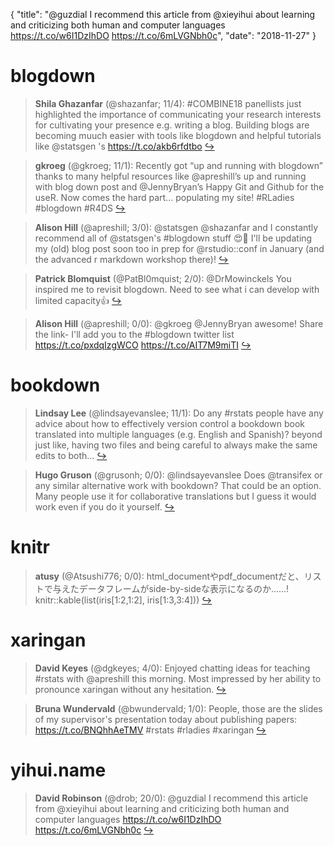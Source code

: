 {
  "title": "@guzdial I recommend this article from @xieyihui about learning and criticizing both human and computer languages https://t.co/w6I1DzIhDO https://t.co/6mLVGNbh0c",
  "date": "2018-11-27"
}

# blogdown

> **Shila Ghazanfar** (@shazanfar; 11/4): #COMBINE18 panellists just highlighted the importance of communicating your research interests for cultivating your presence e.g. writing a blog. Building blogs are becoming muuch easier with tools like blogdown and helpful tutorials like @statsgen 's https://t.co/akb6rfdtbo  [&#8618;](https://twitter.com/xieyihui/status/1066924387528392704)

<!-- -->


> **gkroeg** (@gkroeg; 11/1): Recently got “up and running with blogdown” thanks to many helpful resources like @apreshill’s up and running with blog down post and @JennyBryan’s Happy Git and Github for the useR. Now comes the hard part... populating my site! #RLadies #blogdown #R4DS  [&#8618;](https://twitter.com/xieyihui/status/1067064064344494083)

<!-- -->


> **Alison Hill** (@apreshill; 3/0): @statsgen @shazanfar and I constantly recommend all of @statsgen's #blogdown stuff 😍🥰 I'll be updating my (old) blog post soon too in prep for @rstudio::conf in January (and the advanced r markdown workshop there)!  [&#8618;](https://twitter.com/xieyihui/status/1067071221274042369)

<!-- -->


> **Patrick Blomquist** (@PatBl0mquist; 2/0): @DrMowinckels You inspired me to revisit blogdown. Need to see what i can develop with limited capacity👍  [&#8618;](https://twitter.com/xieyihui/status/1067032614782099457)

<!-- -->


> **Alison Hill** (@apreshill; 0/0): @gkroeg @JennyBryan awesome! Share the link- I'll add you to the #blogdown twitter list https://t.co/pxdqIzgWCO https://t.co/AIT7M9miTI  [&#8618;](https://twitter.com/xieyihui/status/1067072103046729728)

<!-- -->


# bookdown

> **Lindsay Lee** (@lindsayevanslee; 11/1): Do any #rstats people have any advice about how to effectively version control a bookdown book translated into multiple languages (e.g. English and Spanish)? beyond just like, having two files and being careful to always make the same edits to both...  [&#8618;](https://twitter.com/xieyihui/status/1066970459907022849)

<!-- -->


> **Hugo Gruson** (@grusonh; 0/0): @lindsayevanslee Does @transifex or any similar alternative work with bookdown? That could be an option. Many people use it for collaborative translations but I guess it would work even if you do it yourself.  [&#8618;](https://twitter.com/xieyihui/status/1067128381651779584)

<!-- -->


# knitr

> **atusy** (@Atsushi776; 0/0): html_documentやpdf_documentだと、リストで与えたデータフレームがside-by-sideな表示になるのか……! knitr::kable(list(iris[1:2,1:2], iris[1:3,3:4]))  [&#8618;](https://twitter.com/xieyihui/status/1067194187748204546)

<!-- -->


# xaringan

> **David Keyes** (@dgkeyes; 4/0): Enjoyed chatting ideas for teaching #rstats with @apreshill this morning. Most impressed by her ability to pronounce xaringan without any hesitation.  [&#8618;](https://twitter.com/xieyihui/status/1067163384368455683)

<!-- -->


> **Bruna Wundervald** (@bwundervald; 1/0): People, those are the slides of my supervisor's presentation today about publishing papers: https://t.co/BNQhhAeTMV #rstats #rladies #xaringan  [&#8618;](https://twitter.com/xieyihui/status/1067078393290739712)

<!-- -->


# yihui.name

> **David Robinson** (@drob; 20/0): @guzdial I recommend this article from @xieyihui about learning and criticizing both human and computer languages https://t.co/w6I1DzIhDO https://t.co/6mLVGNbh0c  [&#8618;](https://twitter.com/xieyihui/status/1067142832664784896)

<!-- -->



